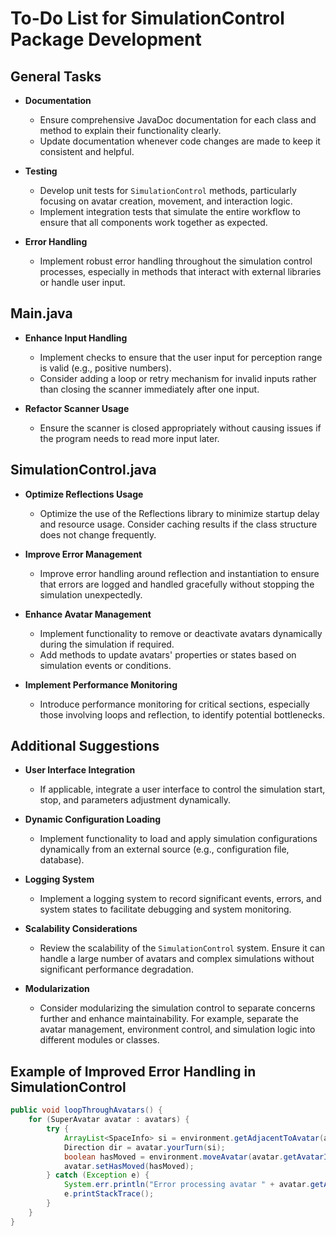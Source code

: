 # To-Do List for SimulationControl Package Development

## General Tasks
- **Documentation**
  - Ensure comprehensive JavaDoc documentation for each class and method to explain their functionality clearly.
  - Update documentation whenever code changes are made to keep it consistent and helpful.

- **Testing**
  - Develop unit tests for `SimulationControl` methods, particularly focusing on avatar creation, movement, and interaction logic.
  - Implement integration tests that simulate the entire workflow to ensure that all components work together as expected.

- **Error Handling**
  - Implement robust error handling throughout the simulation control processes, especially in methods that interact with external libraries or handle user input.

## Main.java
- **Enhance Input Handling**
  - Implement checks to ensure that the user input for perception range is valid (e.g., positive numbers).
  - Consider adding a loop or retry mechanism for invalid inputs rather than closing the scanner immediately after one input.

- **Refactor Scanner Usage**
  - Ensure the scanner is closed appropriately without causing issues if the program needs to read more input later.

## SimulationControl.java
- **Optimize Reflections Usage**
  - Optimize the use of the Reflections library to minimize startup delay and resource usage. Consider caching results if the class structure does not change frequently.

- **Improve Error Management**
  - Improve error handling around reflection and instantiation to ensure that errors are logged and handled gracefully without stopping the simulation unexpectedly.

- **Enhance Avatar Management**
  - Implement functionality to remove or deactivate avatars dynamically during the simulation if required.
  - Add methods to update avatars' properties or states based on simulation events or conditions.

- **Implement Performance Monitoring**
  - Introduce performance monitoring for critical sections, especially those involving loops and reflection, to identify potential bottlenecks.

## Additional Suggestions
- **User Interface Integration**
  - If applicable, integrate a user interface to control the simulation start, stop, and parameters adjustment dynamically.

- **Dynamic Configuration Loading**
  - Implement functionality to load and apply simulation configurations dynamically from an external source (e.g., configuration file, database).

- **Logging System**
  - Implement a logging system to record significant events, errors, and system states to facilitate debugging and system monitoring.

- **Scalability Considerations**
  - Review the scalability of the `SimulationControl` system. Ensure it can handle a large number of avatars and complex simulations without significant performance degradation.

- **Modularization**
  - Consider modularizing the simulation control to separate concerns further and enhance maintainability. For example, separate the avatar management, environment control, and simulation logic into different modules or classes.

## Example of Improved Error Handling in SimulationControl
```java
public void loopThroughAvatars() {
    for (SuperAvatar avatar : avatars) {
        try {
            ArrayList<SpaceInfo> si = environment.getAdjacentToAvatar(avatar.getAvatarID(), avatar.getPerceptionRange());
            Direction dir = avatar.yourTurn(si);
            boolean hasMoved = environment.moveAvatar(avatar.getAvatarID(), dir);
            avatar.setHasMoved(hasMoved);
        } catch (Exception e) {
            System.err.println("Error processing avatar " + avatar.getAvatarID() + ": " + e.getMessage());
            e.printStackTrace();
        }
    }
}
